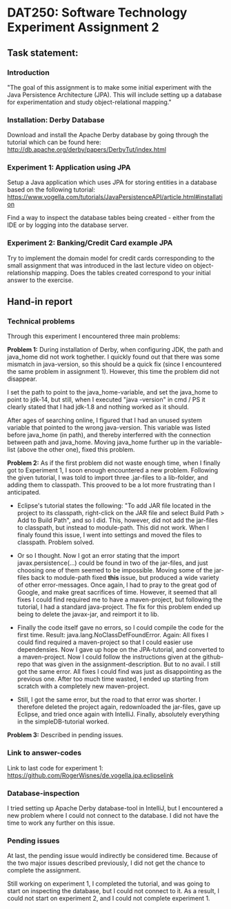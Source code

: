 # DAT250: Software Technology Experiment Assignment 2

## Task statement:
### Introduction 
"The goal of this assignment is to make some initial experiment with the Java Persistence Architecture (JPA). This will include setting up a database for experimentation and study object-relational mapping."

### Installation: Derby Database
Download and install the Apache Derby database by going through the tutorial which can be found here:
http://db.apache.org/derby/papers/DerbyTut/index.html

### Experiment 1: Application using JPA
Setup a Java application which uses JPA for storing entities in a database based on the following tutorial:
https://www.vogella.com/tutorials/JavaPersistenceAPI/article.html#installation

Find a way to inspect the database tables being created - either from the IDE or by logging into the database server.

### Experiment 2: Banking/Credit Card example JPA
Try to implement the domain model for credit cards corresponding to the small assignment that was introduced in the last lecture video on object-relationship mapping. Does the tables created correspond to your initial answer to the exercise.

## Hand-in report

### Technical problems
Through this experiment I encountered three main problems:


**Problem 1:**
During installation of Derby, when configuring JDK, the path and java_home did not work toghether. I quickly found out that there was some mismatch in java-version, so this should be a quick fix (since I encountered the same problem in assignment 1). However, this time the problem did not disappear. 

I set the path to point to the java_home-variable, and set the java_home to point to jdk-14, but still, when I executed "java -version" in cmd / PS it clearly stated that I had jdk-1.8 and nothing worked as it should.

After ages of searching online, I figured that I had an unused system variable that pointed to the wrong java-version. This variable was listed before java_home (in path), and thereby interferred with the connection between path and java_home. Moving java_home further up in the variable-list (above the other one), fixed this problem.

**Problem 2:**
As if the first problem did not waste enough time, when I finally got to Experiment 1, I soon enough encountered a new problem. Following the given tutorial, I was told to import three .jar-files to a lib-folder, and adding them to classpath. This prooved to be a lot more frustrating than I anticipated.

- Eclipse's tutorial states the following: "To add JAR file located in the project to its classpath, right-click on the JAR file and select Build Path > Add to Build Path", and so I did. This, however, did not add the jar-files to classpath, but instead to module-path. This did not work. When I finaly found this issue, I went into settings and moved the files to classpath. Problem solved.

- Or so I thought. Now I got an error stating that the import javax.persistence(...) could be found in two of the jar-files, and just choosing one of them seemed to be impossible. Moving some of the jar-files back to module-path fixed **this** issue, but produced a wide variety of other error-messages. Once again, I had to pray to the great god of Google, and make great sacrifices of time. However, it seemed that all fixes I could find required me to have a maven-project, but following the tutorial, I had a standard java-project. The fix for this problem ended up being to delete the javax-jar, and reimport it to lib.

- Finally the code itself gave no errors, so I could compile the code for the first time. Result: java.lang.NoClassDefFoundError. Again: All fixes I could find required a maven-project so that I could easier use dependensies. Now I gave up hope on the JPA-tutorial, and converted to a maven-project. Now I could follow the instructions given at the github-repo that was given in the assignment-description. But to no avail. I still got the same error. All fixes I could find was just as disappointing as the previous one. After too much time wasted, I ended up starting from scratch with a completely new maven-project. 

- Still, I got the same error, but the road to that error was shorter. I therefore deleted the project again, redownloaded the jar-files, gave up Eclipse, and tried once again with IntelliJ. Finally, absolutely everything in the simpleDB-tutorial worked.

**Problem 3:**
Described in pending issues.


### Link to answer-codes
Link to last code for experiment 1:
https://github.com/RogerWisnes/de.vogella.jpa.eclipselink

### Database-inspection
I tried setting up Apache Derby database-tool in IntelliJ, but I encountered a new problem where I could not connect to the database. I did not have the time to work any further on this issue.


### Pending issues
At last, the pending issue would indirectly be considered time. Because of the two major issues described previously, I did not get the chance to complete the assignment.

Still working on experiment 1, I completed the tutorial, and was going to start on inspecting the database, but I could not connect to it.
As a result, I could not start on experiment 2, and I could not complete experiment 1.


